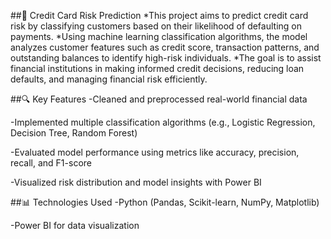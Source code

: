 ##🧠 Credit Card Risk Prediction
*This project aims to predict credit card risk by classifying customers based on their likelihood of defaulting on payments. 
*Using machine learning classification algorithms, the model analyzes customer features such as credit score,
transaction patterns, and outstanding balances to identify high-risk individuals. 
*The goal is to assist financial institutions 
in making informed credit decisions, reducing loan defaults, and managing financial risk efficiently.

##🔍 Key Features
-Cleaned and preprocessed real-world financial data

-Implemented multiple classification algorithms (e.g., Logistic Regression, Decision Tree, Random Forest)

-Evaluated model performance using metrics like accuracy, precision, recall, and F1-score

-Visualized risk distribution and model insights with Power BI

##📊 Technologies Used
-Python (Pandas, Scikit-learn, NumPy, Matplotlib)

-Power BI for data visualization


